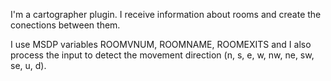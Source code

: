 I'm a cartographer plugin. 
I receive information about rooms and create the conections between them.

I use MSDP variables ROOMVNUM, ROOMNAME, ROOMEXITS and I also process the input to detect the movement direction (n, s, e, w, nw, ne, sw, se, u, d).